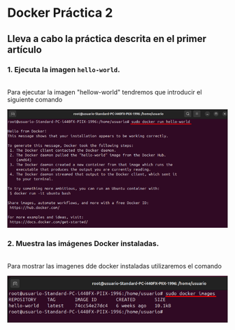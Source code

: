 # Docker Práctica 2

## Lleva a cabo la práctica descrita en el primer artículo

### 1. Ejecuta la imagen `hello-world`.
<br>
Para ejecutar la imagen "hellow-world" tendremos que introducir el siguiente comando
<br>

![Texto alternativo](imagenes1/Screenshot_1.png)
<br>
### 2. Muestra las imágenes Docker instaladas.
<br>
Para mostrar las imagenes dde docker instaladas utilizaremos el comando
<br>

![Texto alternativo](imagenes1/Screenshot_2.png)
<br>
